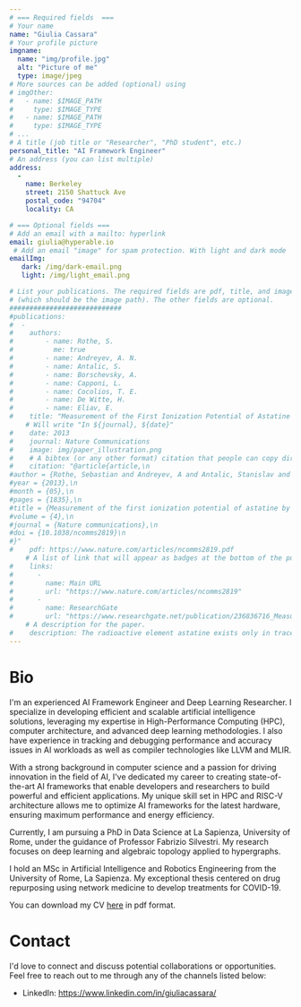 ```yaml
---
# === Required fields  ===
# Your name 
name: "Giulia Cassara"
# Your profile picture
imgname: 
  name: "img/profile.jpg"
  alt: "Picture of me"
  type: image/jpeg
# More sources can be added (optional) using 
# imgOther:
#   - name: $IMAGE_PATH
#     type: $IMAGE_TYPE
#   - name: $IMAGE_PATH
#     type: $IMAGE_TYPE
# ...
# A title (job title or "Researcher", "PhD student", etc.)
personal_title: "AI Framework Engineer"
# An address (you can list multiple)
address: 
  - 
    name: Berkeley
    street: 2150 Shattuck Ave
    postal_code: "94704"
    locality: CA

# === Optional fields ===
# Add an email with a mailto: hyperlink
email: giulia@hyperable.io 
 # Add an email "image" for spam protection. With light and dark mode
emailImg: 
   dark: /img/dark-email.png
   light: /img/light_email.png

# List your publications. The required fields are pdf, title, and image 
# (which should be the image path). The other fields are optional.
############################
#publications:
#  - 
#    authors:
#        - name: Rothe, S. 
#          me: true
#        - name: Andreyev, A. N. 
#        - name: Antalic, S.
#        - name: Borschevsky, A.
#        - name: Capponi, L.
#        - name: Cocolios, T. E.
#        - name: De Witte, H.
#        - name: Eliav, E.
#    title: "Measurement of the First Ionization Potential of Astatine by Laser Ionization Spectroscopy"
    # Will write "In ${journal}, ${date}"
#    date: 2013
#    journal: Nature Communications
#    image: img/paper_illustration.png
#    # A bibtex (or any other format) citation that people can copy directly from the website.
#    citation: "@article{article,\n
#author = {Rothe, Sebastian and Andreyev, A and Antalic, Stanislav and Borschevsky, Anastasia and Capponi, Luigi and Cocolios, Thomas and De Witte, Hilde and Eliav, Ephraim and Fedorov, D.V. and Fedosseev, Valentin and Fink, D and Fritzsche, s and Ghys, Lars and Huyse, M and Imai, Nobuaki and Kaldor, U and Kudryavtsev, Yu and Koester, Ulli and Lane, J and Wendt, Klaus},\n
#year = {2013},\n
#month = {05},\n
#pages = {1835},\n
#title = {Measurement of the first ionization potential of astatine by laser ionization spectroscopy},\n
#volume = {4},\n
#journal = {Nature communications},\n
#doi = {10.1038/ncomms2819}\n
#}"
#    pdf: https://www.nature.com/articles/ncomms2819.pdf
    # A list of link that will appear as badges at the bottom of the publication.
#    links:
#      -
#        name: Main URL
#        url: "https://www.nature.com/articles/ncomms2819"
#      -
#        name: ResearchGate
#        url: "https://www.researchgate.net/publication/236836716_Measurement_of_the_first_ionization_potential_of_astatine_by_laser_ionization_spectroscopy"
    # A description for the paper.
#    description: The radioactive element astatine exists only in trace amounts in nature. Its properties can therefore only be explored by study of the minute quantities of artificially produced isotopes or by performing theoretical calculations. One of the most important properties influencing the chemical behaviour is the energy required to remove one electron from the valence shell, referred to as the ionization potential.
---
```


# Bio

I'm an experienced AI Framework Engineer and Deep Learning Researcher. I specialize in developing efficient and scalable artificial intelligence solutions, leveraging my expertise in High-Performance Computing (HPC), computer architecture, and advanced deep learning methodologies. I also have experience in tracking and debugging performance and accuracy issues in AI workloads as well as compiler technologies like LLVM and MLIR. 

With a strong background in computer science and a passion for driving innovation in the field of AI, I've dedicated my career to creating state-of-the-art AI frameworks that enable developers and researchers to build powerful and efficient applications. My unique skill set in HPC and RISC-V architecture allows me to optimize AI frameworks for the latest hardware, ensuring maximum performance and energy efficiency. 

Currently, I am pursuing a PhD in Data Science at La Sapienza, University of Rome, under the guidance of Professor Fabrizio Silvestri. My research focuses on deep learning and algebraic topology applied to hypergraphs.

I hold an MSc in Artificial Intelligence and Robotics Engineering from the University of Rome, La Sapienza. My exceptional thesis centered on drug repurposing using network medicine to develop treatments for COVID-19.

You can download my CV [here](/industrial-cv.pdf) in pdf format.


# Contact
I'd love to connect and discuss potential collaborations or opportunities. Feel free to reach out to me through any of the channels listed below:

* LinkedIn: https://www.linkedin.com/in/giuliacassara/

